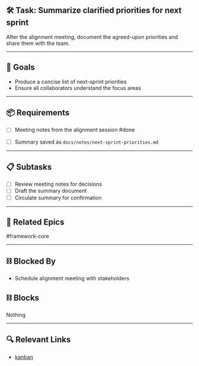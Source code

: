 ## 🛠️ Task: Summarize clarified priorities for next sprint

After the alignment meeting, document the agreed-upon priorities and share them with the team.

---

## 🎯 Goals
- Produce a concise list of next-sprint priorities
- Ensure all collaborators understand the focus areas

---

## 📦 Requirements
- [ ] Meeting notes from the alignment session #done 

- [ ] Summary saved as `docs/notes/next-sprint-priorities.md`

---

## 📋 Subtasks
- [ ] Review meeting notes for decisions
- [ ] Draft the summary document
- [ ] Circulate summary for confirmation

---

## 🔗 Related Epics
#framework-core

---

## ⛓️ Blocked By
- Schedule alignment meeting with stakeholders

## ⛓️ Blocks
Nothing

---

## 🔍 Relevant Links
- [kanban](../boards/kanban.md)
